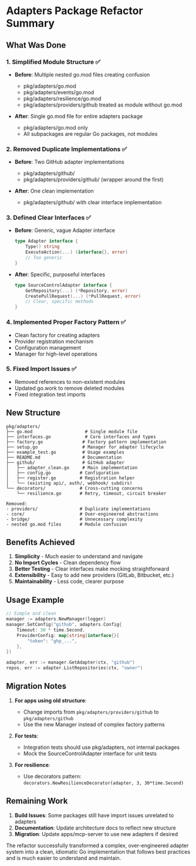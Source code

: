 # Adapters Package Refactor Summary

## What Was Done

### 1. **Simplified Module Structure** ✅
- **Before**: Multiple nested go.mod files creating confusion
  - pkg/adapters/go.mod
  - pkg/adapters/events/go.mod
  - pkg/adapters/resilience/go.mod
  - pkg/adapters/providers/github treated as module without go.mod
  
- **After**: Single go.mod file for entire adapters package
  - pkg/adapters/go.mod only
  - All subpackages are regular Go packages, not modules

### 2. **Removed Duplicate Implementations** ✅
- **Before**: Two GitHub adapter implementations
  - pkg/adapters/github/
  - pkg/adapters/providers/github/ (wrapper around the first)
  
- **After**: One clean implementation
  - pkg/adapters/github/ with clear interface implementation

### 3. **Defined Clear Interfaces** ✅
- **Before**: Generic, vague Adapter interface
  ```go
  type Adapter interface {
      Type() string
      ExecuteAction(...) (interface{}, error)
      // Too generic
  }
  ```
  
- **After**: Specific, purposeful interfaces
  ```go
  type SourceControlAdapter interface {
      GetRepository(...) (*Repository, error)
      CreatePullRequest(...) (*PullRequest, error)
      // Clear, specific methods
  }
  ```

### 4. **Implemented Proper Factory Pattern** ✅
- Clean factory for creating adapters
- Provider registration mechanism
- Configuration management
- Manager for high-level operations

### 5. **Fixed Import Issues** ✅
- Removed references to non-existent modules
- Updated go.work to remove deleted modules
- Fixed integration test imports

## New Structure

```
pkg/adapters/
├── go.mod                    # Single module file
├── interfaces.go             # Core interfaces and types
├── factory.go               # Factory pattern implementation
├── setup.go                 # Manager for adapter lifecycle
├── example_test.go          # Usage examples
├── README.md                # Documentation
├── github/                  # GitHub adapter
│   ├── adapter_clean.go     # Main implementation
│   ├── config.go           # Configuration
│   ├── register.go         # Registration helper
│   └── (existing api/, auth/, webhook/ subdirs)
└── decorators/             # Cross-cutting concerns
    └── resilience.go       # Retry, timeout, circuit breaker

Removed:
- providers/                # Duplicate implementations
- core/                     # Over-engineered abstractions
- bridge/                   # Unnecessary complexity
- nested go.mod files       # Module confusion
```

## Benefits Achieved

1. **Simplicity** - Much easier to understand and navigate
2. **No Import Cycles** - Clean dependency flow
3. **Better Testing** - Clear interfaces make mocking straightforward
4. **Extensibility** - Easy to add new providers (GitLab, Bitbucket, etc.)
5. **Maintainability** - Less code, clearer purpose

## Usage Example

```go
// Simple and clean
manager := adapters.NewManager(logger)
manager.SetConfig("github", adapters.Config{
    Timeout: 30 * time.Second,
    ProviderConfig: map[string]interface{}{
        "token": "ghp_...",
    },
})

adapter, err := manager.GetAdapter(ctx, "github")
repos, err := adapter.ListRepositories(ctx, "owner")
```

## Migration Notes

1. **For apps using old structure**:
   - Change imports from `pkg/adapters/providers/github` to `pkg/adapters/github`
   - Use the new Manager instead of complex factory patterns
   
2. **For tests**:
   - Integration tests should use pkg/adapters, not internal packages
   - Mock the SourceControlAdapter interface for unit tests

3. **For resilience**:
   - Use decorators pattern: `decorators.NewResilienceDecorator(adapter, 3, 30*time.Second)`

## Remaining Work

1. **Build Issues**: Some packages still have import issues unrelated to adapters
2. **Documentation**: Update architecture docs to reflect new structure
3. **Migration**: Update apps/mcp-server to use new adapters if desired

The refactor successfully transformed a complex, over-engineered adapter system into a clean, idiomatic Go implementation that follows best practices and is much easier to understand and maintain.